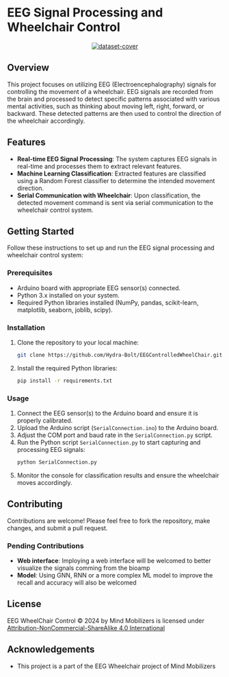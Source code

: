 # EEG Signal Processing and Wheelchair Control

<div align = "center">
        <a href="https://ibb.co/6XB74yY" target="_blank">
            <img src="https://i.ibb.co/wcsFKdy/dataset-cover.jpg" alt="dataset-cover">
        </a>
    </div>
   
## Overview
This project focuses on utilizing EEG (Electroencephalography) signals for controlling the movement of a wheelchair. EEG signals are recorded from the brain and processed to detect specific patterns associated with various mental activities, such as thinking about moving left, right, forward, or backward. These detected patterns are then used to control the direction of the wheelchair accordingly.

## Features
- **Real-time EEG Signal Processing**: The system captures EEG signals in real-time and processes them to extract relevant features.
- **Machine Learning Classification**: Extracted features are classified using a Random Forest classifier to determine the intended movement direction.
- **Serial Communication with Wheelchair**: Upon classification, the detected movement command is sent via serial communication to the wheelchair control system.

## Getting Started
Follow these instructions to set up and run the EEG signal processing and wheelchair control system:

### Prerequisites
- Arduino board with appropriate EEG sensor(s) connected.
- Python 3.x installed on your system.
- Required Python libraries installed (NumPy, pandas, scikit-learn, matplotlib, seaborn, joblib, scipy).

### Installation
1. Clone the repository to your local machine:
   ```bash
   git clone https://github.com/Hydra-Bolt/EEGControlledWheelChair.git
   ```

2. Install the required Python libraries:
   ```bash
   pip install -r requirements.txt
   ```

### Usage
1. Connect the EEG sensor(s) to the Arduino board and ensure it is properly calibrated.
2. Upload the Arduino script (`SerialConnection.ino`) to the Arduino board.
3. Adjust the COM port and baud rate in the `SerialConnection.py` script.
4. Run the Python script `SerialConnection.py` to start capturing and processing EEG signals:
   ```bash
   python SerialConnection.py
   ```
5. Monitor the console for classification results and ensure the wheelchair moves accordingly.


## Contributing
Contributions are welcome! Please feel free to fork the repository, make changes, and submit a pull request.

### Pending Contributions

- **Web interface**: Imploying a web interface will be welcomed to better visualize the signals comming from the bioamp
- **Model**: Using GNN, RNN or a more complex ML model to improve the recall and accuracy will also be welcomed
  
## License
EEG WheelChair Control © 2024 by Mind Mobilizers is licensed under [Attribution-NonCommercial-ShareAlike 4.0 International](https://creativecommons.org/licenses/by-nc-sa/4.0/)

## Acknowledgements
- This project is a part of the EEG Wheelchair project of Mind Mobilizers


